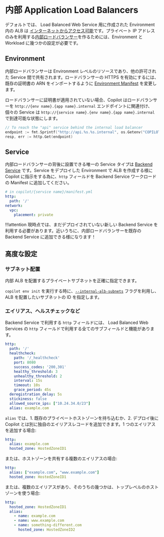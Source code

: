 # 内部 Application Load Balancers

デフォルトでは、 Load Balanced Web Service 用に作成された Environment 内の ALB は [インターネットからアクセス可能](https://docs.aws.amazon.com/elasticloadbalancing/latest/classic/elb-internet-facing-load-balancers.html)です。プライベート IP アドレスのみを利用する[内部ロードバランサー](https://docs.aws.amazon.com/elasticloadbalancing/latest/classic/elb-internal-load-balancers.html)を作るためには、Environment と Workload に幾つかの設定が必要です。

## Environment

内部ロードバランサーは Environment レベルのリソースであり、他の許可された Service 間で共有されます。ロードバランサーの HTTPS を有効にするには、既存の証明書の ARN をインポートするように [Environment Manifest](../manifest/environment.ja.md#http-private) を変更します。

ロードバランサーに証明書が適用されていない場合、Copilot はロードバランサーを `http://{env name}.{app name}.internal` エンドポイントに関連付け、個々の Service は `http://{service name}.{env name}.{app name}.internal` で到達可能な状態にします。
```go
// To reach the "api" service behind the internal load balancer
endpoint := fmt.Sprintf("http://api.%s.%s.internal", os.Getenv("COPILOT_ENVIRONMENT_NAME"), os.Getenv("COPILOT_APPLICATION_NAME"))
resp, err := http.Get(endpoint)
```
## Service

内部ロードバランサーの背後に設置できる唯一の Service タイプは [Backend Service](../concepts/services.ja.md#backend-service) です。Service をデプロイした Environment で ALB を作成する様に Copilot に指示をする為に、`http` フィールドを Backend Service ワークロードの Manifest に追加してください。

```yaml
# in copilot/{service name}/manifest.yml
http:
  path: '/'
network:
  vpc:
    placement: private
```

!!!attention
    現時点では、まだデプロイされていない新しい Backend Service を利用する必要があります。近いうちに、内部ロードバランサーを既存の Backend Service に追加できる様になります！

## 高度な設定

### サブネット配置
内部 ALB を配置するプライベートサブネットを正確に指定できます。

`copilot env init` を実行する時に、[`--internal-alb-subnets`](../commands/env-init.ja.md#what-are-the-flags) フラグを利用し、ALB を配置したいサブネットの ID を指定します。

### エイリアス、ヘルスチェックなど
Backend Service で利用する `http` フィールドには、 Load Balanced Web Services の `http` フィールドで利用する全てのサブフィールドと機能があります。

``` yaml
http:
  path: '/'
  healthcheck:
    path: '/_healthcheck'
    port: 8080
    success_codes: '200,301'
    healthy_threshold: 3
    unhealthy_threshold: 2
    interval: 15s
    timeout: 10s
    grace_period: 45s
  deregistration_delay: 5s
  stickiness: false
  allowed_source_ips: ["10.24.34.0/23"]
  alias: example.com
```

`alias` では、1. 既存のプライベートホストゾーンを持ち込むか、2. デプロイ後に Copilot とは別に独自のエイリアスレコードを追加できます。1 つのエイリアスを追加する場合:
```yaml
http:
  alias: example.com
  hosted_zone: HostedZoneID1
```
または、ホストゾーンを共有する複数のエイリアスの場合:
```yaml
http:
  alias: ["example.com", "www.example.com"]
  hosted_zone: HostedZoneID1
```

または、複数のエイリアスがあり、そのうちの幾つかは、トップレベルのホストゾーンを使う場合:
```yaml
http:
  hosted_zone: HostedZoneID1
  alias:
    - name: example.com
    - name: www.example.com
    - name: something-different.com
      hosted_zone: HostedZoneID2
```

